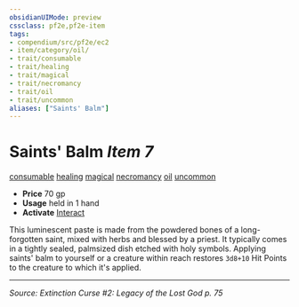 ```yaml
---
obsidianUIMode: preview
cssclass: pf2e,pf2e-item
tags:
- compendium/src/pf2e/ec2
- item/category/oil/
- trait/consumable
- trait/healing
- trait/magical
- trait/necromancy
- trait/oil
- trait/uncommon
aliases: ["Saints' Balm"]
---
```

# Saints' Balm *Item 7*  
[consumable](consumable.md "Consumable Item Trait")  [healing](healing.md "Healing Effect Trait")  [magical](magical.md "Magical Item Trait")  [necromancy](necromancy.md "Necromancy School Trait")  [oil](oil.md "Oil Item Trait")  [uncommon](uncommon.md "Uncommon Rarity Trait")  

- **Price** 70 gp
- **Usage** held in 1 hand
- **Activate** [Interact](interact.md)

This luminescent paste is made from the powdered bones of a long-forgotten saint, mixed with herbs and blessed by a priest. It typically comes in a tightly sealed, palmsized dish etched with holy symbols. Applying saints' balm to yourself or a creature within reach restores `3d8+10` Hit Points to the creature to which it's applied.


---
*Source: Extinction Curse #2: Legacy of the Lost God p. 75*